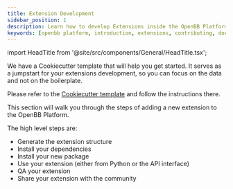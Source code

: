 ```yaml
---
title: Extension Development
sidebar_position: 1
description: Learn how to develop Extensions inside the OpenBB Platform.
keywords: [openbb platform, introduction, extensions, contributing, documentation]
---
```


import HeadTitle from '@site/src/components/General/HeadTitle.tsx';

<HeadTitle title="Extension Development - Platform | OpenBB Docs" />

We have a Cookiecutter template that will help you get started. It serves as a jumpstart for your extensions development, so you can focus on the data and not on the boilerplate.

Please refer to the [Cookiecutter template](https://github.com/OpenBB-finance/openbb-cookiecutter) and follow the instructions there.

This section will walk you through the steps of adding a new extension to the OpenBB Platform.

The high level steps are:

- Generate the extension structure
- Install your dependencies
- Install your new package
- Use your extension (either from Python or the API interface)
- QA your extension
- Share your extension with the community
